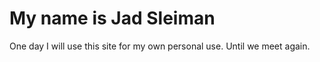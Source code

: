 # My name is Jad Sleiman

One day I will use this site for my own personal use. Until we meet again.


